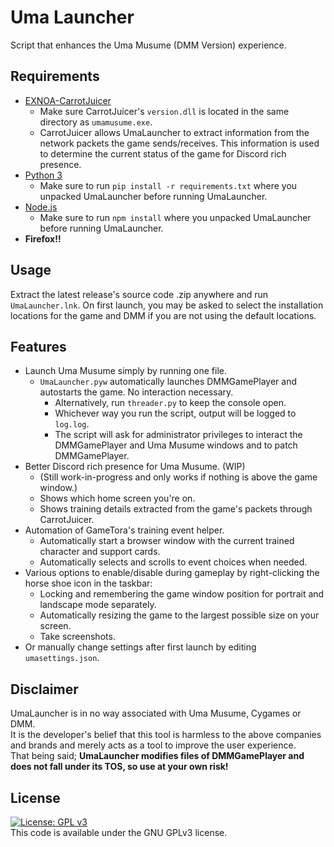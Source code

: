 # Uma Launcher
Script that enhances the Uma Musume (DMM Version) experience.

## Requirements
- [EXNOA-CarrotJuicer](https://github.com/CNA-Bld/EXNOA-CarrotJuicer)
  - Make sure CarrotJuicer's `version.dll` is located in the same directory as `umamusume.exe`.
  - CarrotJuicer allows UmaLauncher to extract information from the network packets the game sends/receives. This information is used to determine the current status of the game for Discord rich presence.
- [Python 3](https://www.python.org/downloads/)
  - Make sure to run `pip install -r requirements.txt` where you unpacked UmaLauncher before running UmaLauncher.
- [Node.js](https://nodejs.org/)
  - Make sure to run `npm install` where you unpacked UmaLauncher before running UmaLauncher.
- **Firefox!!**

## Usage
Extract the latest release's source code .zip anywhere and run `UmaLauncher.lnk`.
On first launch, you may be asked to select the installation locations for the game and DMM if you are not using the default locations.

## Features
- Launch Uma Musume simply by running one file.
  - `UmaLauncher.pyw` automatically launches DMMGamePlayer and autostarts the game. No interaction necessary.
    - Alternatively, run `threader.py` to keep the console open.
    - Whichever way you run the script, output will be logged to `log.log`.
    - The script will ask for administrator privileges to interact the DMMGamePlayer and Uma Musume windows and to patch DMMGamePlayer.
- Better Discord rich presence for Uma Musume. (WIP)
    - (Still work-in-progress and only works if nothing is above the game window.)
    - Shows which home screen you're on.
    - Shows training details extracted from the game's packets through CarrotJuicer.
- Automation of GameTora's training event helper.
  - Automatically start a browser window with the current trained character and support cards.
  - Automatically selects and scrolls to event choices when needed.
- Various options to enable/disable during gameplay by right-clicking the horse shoe icon in the taskbar:
  - Locking and remembering the game window position for portrait and landscape mode separately.
  - Automatically resizing the game to the largest possible size on your screen.
  - Take screenshots.
- Or manually change settings after first launch by editing `umasettings.json`.

## Disclaimer
UmaLauncher is in no way associated with Uma Musume, Cygames or DMM.  
It is the developer's belief that this tool is harmless to the above companies and brands and merely acts as a tool to improve the user experience.  
That being said; **UmaLauncher modifies files of DMMGamePlayer and does not fall under its TOS, so use at your own risk!**

## License
[![License: GPL v3](https://img.shields.io/badge/License-GPLv3-blue.svg)](https://www.gnu.org/licenses/gpl-3.0)  
This code is available under the GNU GPLv3 license.